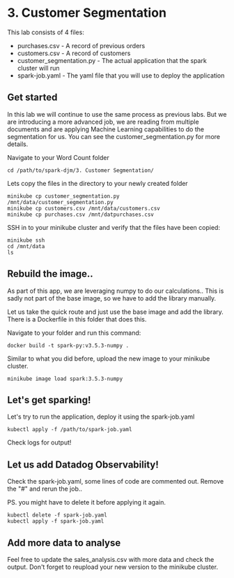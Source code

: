 # 3. Customer Segmentation

This lab consists of 4 files:
- purchases.csv - A record of previous orders
- customers.csv - A record of customers
- customer_segmentation.py - The actual application that the spark cluster will run
- spark-job.yaml - The yaml file that you will use to deploy the application


## Get started

In this lab we will continue to use the same process as previous labs. But we are introducing a more advanced job, we are reading from multiple documents and are applying Machine Learning capabilities to do the segmentation for us. You can see the customer_segmentation.py for more details.


Navigate to your Word Count folder
```
cd /path/to/spark-djm/3. Customer Segmentation/
```

Lets copy the files in the directory to your newly created folder
```
minikube cp customer_segmentation.py /mnt/data/customer_segmentation.py
minikube cp customers.csv /mnt/data/customers.csv
minikube cp purchases.csv /mnt/datpurchases.csv
```

SSH in to your minikube cluster and verify that the files have been copied:
```
minikube ssh
cd /mnt/data
ls
```
## Rebuild the image.. 
As part of this app, we are leveraging numpy to do our calculations.. This is sadly not part of the base image, so we have to add the library manually.

Let us take the quick route and just use the base image and add the library.
There is a Dockerfile in this folder that does this.

Navigate to your folder and run this command:

```
docker build -t spark-py:v3.5.3-numpy .
```

Similar to what you did before, upload the new image to your minikube cluster.
```
minikube image load spark:3.5.3-numpy
```


## Let's get sparking!
Let's try to run the application, deploy it using the spark-job.yaml

```
kubectl apply -f /path/to/spark-job.yaml
```

Check logs for output!




## Let us add Datadog Observability!
Check the spark-job.yaml, some lines of code are commented out.
Remove the "#" and rerun the job..

PS. you might have to delete it before applying it again.
```
kubectl delete -f spark-job.yaml
kubectl apply -f spark-job.yaml
```

## Add more data to analyse
Feel free to update the sales_analysis.csv with more data and check the output. Don't forget to reupload your new version to the minikube cluster.
